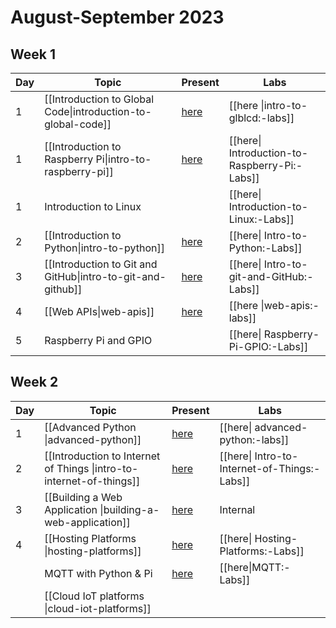 # August-September 2023

## Week 1
| Day | Topic | Present | Labs |
|-----|-------|---------|------|
|  1  | [[Introduction to Global Code\|introduction-to-global-code]] | [here](https://aisha-glblcd.github.io/material/intro-to-global-code) | [[here \|intro-to-glblcd:-labs]] |
|  1  | [[Introduction to Raspberry Pi\|intro-to-raspberry-pi]] | [here](https://aisha-glblcd.github.io/material/intro-to-raspberry-pi) | [[here\| Introduction-to-Raspberry-Pi:-Labs]] |
|  1  | Introduction to Linux | | [[here\| Introduction-to-Linux:-Labs]] |
|  2  | [[Introduction to Python\|intro-to-python]] | [here](https://aisha-glblcd.github.io/material/python-what-is-python) | [[here\| Intro-to-Python:-Labs]] | 
|  3  | [[Introduction to Git and GitHub\|intro-to-git-and-github]] | [here](https://aisha-glblcd.github.io/material/intro-to-git-and-github) | [[here\| Intro-to-git-and-GitHub:-Labs]] |
|  4  | [[Web APIs\|web-apis]] | [here](https://aisha-glblcd.github.io/material/web-apis) | [[here \|web-apis:-labs]] | 
|  5  | Raspberry Pi and GPIO | | [[here\| Raspberry-Pi-GPIO:-Labs]] |

## Week 2
| Day | Topic | Present | Labs |
|-----|-------|---------|------|
|  1  | [[Advanced Python \|advanced-python]] | [here](https://aisha-glblcd.github.io/material/advanced-python) | [[here\| advanced-python:-labs]] |
|  2  | [[Introduction to Internet of Things \|intro-to-internet-of-things]] | [here](https://aisha-glblcd.github.io/material/intro-to-internet-of-things) | [[here\| Intro-to-Internet-of-Things:-Labs]] |
|  3  | [[Building a Web Application \|building-a-web-application]] | [here](https://aisha-glblcd.github.io/material/building-web-applications) | Internal |
|  4  | [[Hosting Platforms \|hosting-platforms]] | [here](https://aisha-glblcd.github.io/material/hosting-platforms) | [[here\| Hosting-Platforms:-Labs]] |
|| MQTT with Python & Pi | [here](https://aisha-glblcd.github.io/material/intro-to-MQTT) |[[here\|MQTT:-Labs]] |
|| [[Cloud IoT platforms \|cloud-iot-platforms]] ||